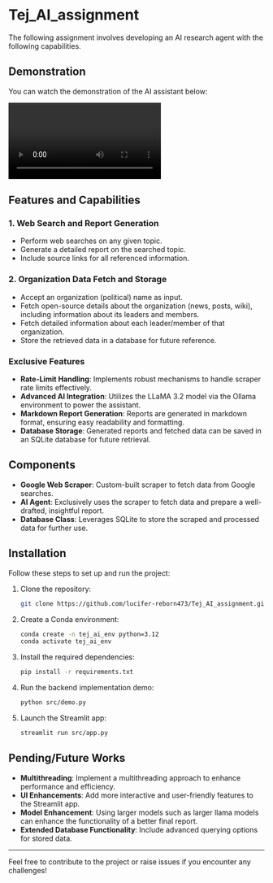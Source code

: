 # Tej_AI_assignment

The following assignment involves developing an AI research agent with the following capabilities.

## Demonstration

You can watch the demonstration of the AI assistant below:

![Demonstration Video](assets/demonstration_AI_assist.mp4)

## Features and Capabilities

### 1. Web Search and Report Generation

- Perform web searches on any given topic.
- Generate a detailed report on the searched topic.
- Include source links for all referenced information.

### 2. Organization Data Fetch and Storage

- Accept an organization (political) name as input.
- Fetch open-source details about the organization (news, posts, wiki), including information about its leaders and members.
- Fetch detailed information about each leader/member of that organization.
- Store the retrieved data in a database for future reference.

### Exclusive Features

- **Rate-Limit Handling**: Implements robust mechanisms to handle scraper rate limits effectively.
- **Advanced AI Integration**: Utilizes the LLaMA 3.2 model via the Ollama environment to power the assistant.
- **Markdown Report Generation**: Reports are generated in markdown format, ensuring easy readability and formatting.
- **Database Storage**: Generated reports and fetched data can be saved in an SQLite database for future retrieval.

## Components

- **Google Web Scraper**: Custom-built scraper to fetch data from Google searches.
- **AI Agent**: Exclusively uses the scraper to fetch data and prepare a well-drafted, insightful report.
- **Database Class**: Leverages SQLite to store the scraped and processed data for further use.

## Installation

Follow these steps to set up and run the project:

1. Clone the repository:

   ```bash
   git clone https://github.com/lucifer-reborn473/Tej_AI_assignment.git
   ```
2. Create a Conda environment:

   ```bash
   conda create -n tej_ai_env python=3.12
   conda activate tej_ai_env
   ```
3. Install the required dependencies:

   ```bash
   pip install -r requirements.txt
   ```
4. Run the backend implementation demo:

   ```bash
   python src/demo.py
   ```
5. Launch the Streamlit app:

   ```bash
   streamlit run src/app.py
   ```

## Pending/Future Works

- **Multithreading**: Implement a multithreading approach to enhance performance and efficiency.
- **UI Enhancements**: Add more interactive and user-friendly features to the Streamlit app.
- **Model Enhancement**: Using larger models such as larger llama models can enhance the functionality of a better final report.
- **Extended Database Functionality**: Include advanced querying options for stored data.

---

Feel free to contribute to the project or raise issues if you encounter any challenges!
